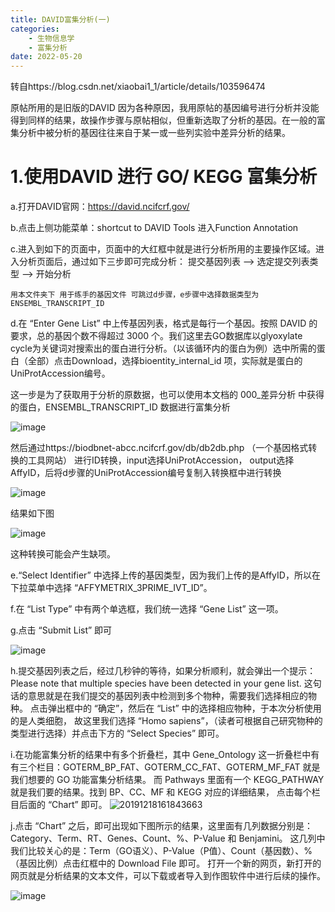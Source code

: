 ```yaml
---
title: DAVID富集分析(一)
categories:
	- 生物信息学
	- 富集分析
date: 2022-05-20
---
```

转自https://blog.csdn.net/xiaobai1_1/article/details/103596474

原帖所用的是旧版的DAVID 因为各种原因，我用原帖的基因编号进行分析并没能得到同样的结果，故操作步骤与原帖相似，但重新选取了分析的基因。在一般的富集分析中被分析的基因往往来自于某一或一些列实验中差异分析的结果。

# 1.使用DAVID 进行 GO/ KEGG 富集分析

  a.打开DAVID官网：https://david.ncifcrf.gov/
  
  b.点击上侧功能菜单：shortcut to DAVID Tools 进入Function Annotation
  
  c.进入到如下的页面中，页面中的大红框中就是进行分析所用的主要操作区域。进入分析页面后，通过如下三步即可完成分析：
提交基因列表 --> 选定提交列表类型 --> 开始分析

  `用本文件夹下 用于练手的基因文件 可跳过d步骤，e步骤中选择数据类型为ENSEMBL_TRANSCRIPT_ID`

  d.在 “Enter Gene List” 中上传基因列表，格式是每行一个基因。按照 DAVID 的要求，总的基因个数不得超过 3000 个。我们这里去GO数据库以glyoxylate cycle为关键词对搜索出的蛋白进行分析。（以该循环内的蛋白为例）选中所需的蛋白（全部）点击Download，选择bioentity_internal_id 项，实际就是蛋白的UniProtAccession编号。
  
  这一步是为了获取用于分析的原数据，也可以使用本文档的 000_差异分析 中获得的蛋白，ENSEMBL_TRANSCRIPT_ID 数据进行富集分析
  
  ![image](https://user-images.githubusercontent.com/102901955/166140079-c8902b77-a27e-432c-98cd-464a71edc6d3.png)
  
  然后通过https://biodbnet-abcc.ncifcrf.gov/db/db2db.php （一个基因格式转换的工具网站） 进行ID转换，input选择UniProtAccession， output选择AffyID，后将d步骤的UniProtAccession编号复制入转换框中进行转换
  
  ![image](https://user-images.githubusercontent.com/102901955/166141328-e64b162a-fa97-48a8-ae69-7ec69e0dd4a4.png)

  
  结果如下图
  
  ![image](https://user-images.githubusercontent.com/102901955/166141337-a3df761f-ae5c-460f-a623-f2e1a5829b9b.png)

  
  这种转换可能会产生缺项。
 
  
  e.“Select Identifier” 中选择上传的基因类型，因为我们上传的是AffyID，所以在下拉菜单中选择 “AFFYMETRIX_3PRIME_IVT_ID”。
  
  f.在 “List Type” 中有两个单选框，我们统一选择 “Gene List” 这一项。
  
  g.点击 “Submit List” 即可
  
  ![image](https://user-images.githubusercontent.com/102901955/166141385-45260d50-3960-47da-b02d-170dd9834381.png)
  
  h.提交基因列表之后，经过几秒钟的等待，如果分析顺利，就会弹出一个提示：Please note that multiple species have been detected in your gene list. 
    这句话的意思就是在我们提交的基因列表中检测到多个物种，需要我们选择相应的物种。
    点击弹出框中的 “确定”，然后在 “List” 中的选择相应物种，于本次分析使用的是人类细胞，
    故这里我们选择 “Homo sapiens”，（读者可根据自己研究物种的类型进行选择）并点击下方的 “Select Species” 即可。

   
  i.在功能富集分析的结果中有多个折叠栏，其中 Gene_Ontology 这一折叠栏中有有三个栏目：GOTERM_BP_FAT、GOTERM_CC_FAT、GOTERM_MF_FAT 就是我们想要的 GO 功能富集分析结果。
    而 Pathways 里面有一个 KEGG_PATHWAY 就是我们要的结果。找到 BP、CC、MF 和 KEGG 对应的详细结果， 点击每个栏目后面的 “Chart” 即可。
   ![20191218161843663](https://user-images.githubusercontent.com/102901955/166135146-40de1cb7-b8d7-4201-af5b-211f8ab3346b.png)
  
  j.点击 “Chart” 之后，即可出现如下图所示的结果，这里面有几列数据分别是：Category、Term、RT、Genes、Count、%、P-Value 和 Benjamini。
    这几列中我们比较关心的是：Term（GO语义）、P-Value（P值）、Count（基因数）、%（基因比例）点击红框中的 Download File 即可。
    打开一个新的网页，新打开的网页就是分析结果的文本文件，可以下载或者导入到作图软件中进行后续的操作。

  ![image](https://user-images.githubusercontent.com/102901955/166141475-d371c498-c404-4bad-ab8c-004398b9b026.png)






    


